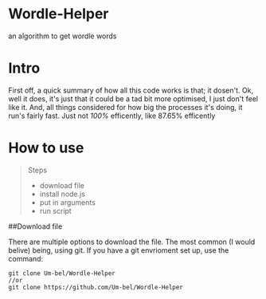 # Wordle-Helper

an algorithm to get wordle words 

# Intro

First off, a quick summary of how all this code works is that; it dosen't. 
Ok, well it does, it's just that it could be a tad bit more optimised, I just don't feel like it.
And, all things considered for how big the processes it's doing, it run's fairly fast. Just not *100%* efficently, like 87.65% efficently

# How to use

>Steps
>- download file
>- install node.js
>- put in arguments 
>- run script

##Download file

There are multiple options to download the file. 
The most common (I would belive) being, using git. If you have a git envrioment set up, use the command: 
```
git clone Um-bel/Wordle-Helper
//or
git clone https://github.com/Um-bel/Wordle-Helper
```
